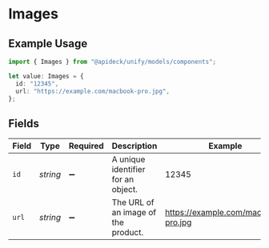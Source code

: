 # Images

## Example Usage

```typescript
import { Images } from "@apideck/unify/models/components";

let value: Images = {
  id: "12345",
  url: "https://example.com/macbook-pro.jpg",
};
```

## Fields

| Field                               | Type                                | Required                            | Description                         | Example                             |
| ----------------------------------- | ----------------------------------- | ----------------------------------- | ----------------------------------- | ----------------------------------- |
| `id`                                | *string*                            | :heavy_minus_sign:                  | A unique identifier for an object.  | 12345                               |
| `url`                               | *string*                            | :heavy_minus_sign:                  | The URL of an image of the product. | https://example.com/macbook-pro.jpg |